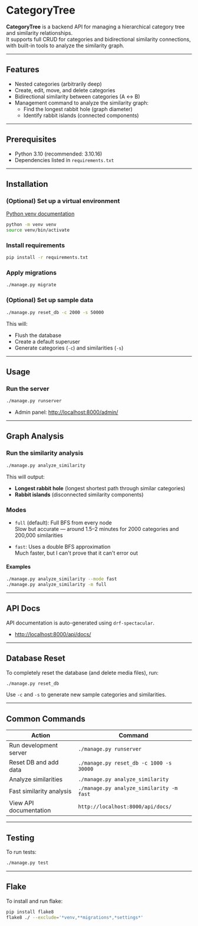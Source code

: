 # CategoryTree

**CategoryTree** is a backend API for managing a hierarchical category tree and similarity relationships.  
It supports full CRUD for categories and bidirectional similarity connections, with built-in tools to analyze the similarity graph.

---

## Features

- Nested categories (arbitrarily deep)
- Create, edit, move, and delete categories
- Bidirectional similarity between categories (A ↔ B)
- Management command to analyze the similarity graph:
  - Find the longest rabbit hole (graph diameter)
  - Identify rabbit islands (connected components)

---

## Prerequisites

- Python 3.10 (recommended: 3.10.16)
- Dependencies listed in `requirements.txt`

---

## Installation

### (Optional) Set up a virtual environment  
[Python venv documentation](https://docs.python.org/3/library/venv.html)

```bash
python -m venv venv
source venv/bin/activate
```

### Install requirements

```bash
pip install -r requirements.txt
```

### Apply migrations

```bash
./manage.py migrate
```

### (Optional) Set up sample data

```bash
./manage.py reset_db -c 2000 -s 50000
```

This will:

- Flush the database
- Create a default superuser
- Generate categories (`-c`) and similarities (`-s`)

---

## Usage

### Run the server

```bash
./manage.py runserver
```

- Admin panel: [http://localhost:8000/admin/](http://localhost:8000/admin/)

---

## Graph Analysis

### Run the similarity analysis

```bash
./manage.py analyze_similarity
```

This will output:

- **Longest rabbit hole** (longest shortest path through similar categories)
- **Rabbit islands** (disconnected similarity components)

### Modes

- `full` (default): Full BFS from every node  
  Slow but accurate — around 1.5–2 minutes for 2000 categories and 200,000 similarities

- `fast`: Uses a double BFS approximation  
  Much faster, but I can't prove that it can't error out

#### Examples

```bash
./manage.py analyze_similarity --mode fast
./manage.py analyze_similarity -m full
```

---

## API Docs

API documentation is auto-generated using `drf-spectacular`.

- [http://localhost:8000/api/docs/](http://localhost:8000/api/docs/)

---

## Database Reset

To completely reset the database (and delete media files), run:

```bash
./manage.py reset_db
```

Use `-c` and `-s` to generate new sample categories and similarities.

---

## Common Commands

| Action                   | Command                                  |
|--------------------------|-------------------------------------------|
| Run development server   | `./manage.py runserver`                  |
| Reset DB and add data    | `./manage.py reset_db -c 1000 -s 30000`  |
| Analyze similarities     | `./manage.py analyze_similarity`         |
| Fast similarity analysis | `./manage.py analyze_similarity -m fast` |
| View API documentation   | `http://localhost:8000/api/docs/`        |

---

## Testing

To run tests:

```bash
./manage.py test
```

---

## Flake

To install and run flake:

```bash
pip install flake8
flake8 ./ --exclude='*venv,**migrations*,*settings*'
```
